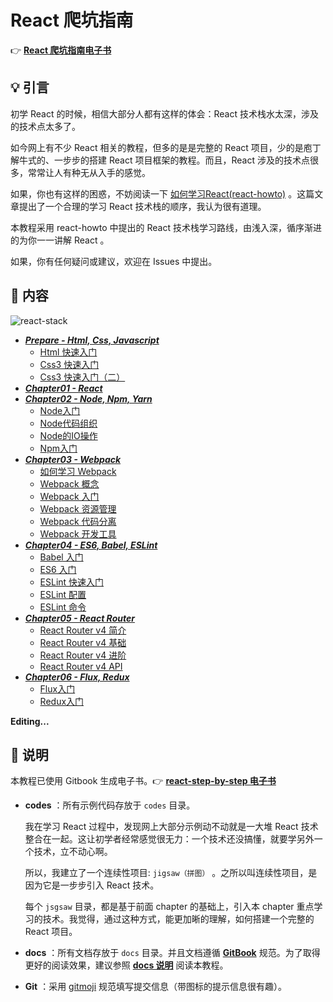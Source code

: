 # React 爬坑指南

:point_right: [**React 爬坑指南电子书**](https://dunwu.gitbooks.io/react-step-by-step/content)

## :bulb: 引言

初学 React 的时候，相信大部分人都有这样的体会：React 技术栈水太深，涉及的技术点太多了。

如今网上有不少 React 相关的教程，但多的是是完整的 React 项目，少的是庖丁解牛式的、一步步的搭建 React 项目框架的教程。而且，React 涉及的技术点很多，常常让人有种无从入手的感觉。

如果，你也有这样的困惑，不妨阅读一下 [如何学习React(react-howto)](https://github.com/petehunt/react-howto/blob/master/README-zh.md) 。这篇文章提出了一个合理的学习 React 技术栈的顺序，我认为很有道理。

本教程采用 react-howto 中提出的 React 技术栈学习路线，由浅入深，循序渐进的为你一一讲解 React 。

如果，你有任何疑问或建议，欢迎在 Issues 中提出。

## :memo: 内容

![react-stack](https://raw.githubusercontent.com/dunwu/react-step-by-step/master/docs/assets/images/react-stack.jpg)

* [***Prepare - Html, Css, Javascript***](https://github.com/dunwu/react-step-by-step/tree/master/docs/prepare/README.md)
    * [Html 快速入门](https://github.com/dunwu/react-step-by-step/tree/master/docs/prepare/html-quickstart.md)
    * [Css3 快速入门](https://github.com/dunwu/react-step-by-step/tree/master/docs/prepare/css3-quickstart.md)
    * [Css3 快速入门（二）](https://github.com/dunwu/react-step-by-step/tree/master/docs/prepare/css3-quickstart2.md)
* [***Chapter01 - React***](https://github.com/dunwu/react-step-by-step/tree/master/docs/chapter01/README.md)
* [***Chapter02 - Node, Npm, Yarn***](https://github.com/dunwu/react-step-by-step/tree/master/docs/chapter02/README.md)
    * [Node入门](https://github.com/dunwu/react-step-by-step/tree/master/docs/chapter02/node/Node入门.md)
    * [Node代码组织](https://github.com/dunwu/react-step-by-step/tree/master/docs/chapter02/node/Node代码组织.md)
    * [Node的IO操作](https://github.com/dunwu/react-step-by-step/tree/master/docs/chapter02/node/Node的IO操作.md)
    * [Npm入门](https://github.com/dunwu/react-step-by-step/tree/master/docs/chapter02/npm/Npm入门.md)
* [***Chapter03 - Webpack***](https://github.com/dunwu/react-step-by-step/tree/master/docs/chapter03/README.md)
    * [如何学习 Webpack](https://github.com/dunwu/react-step-by-step/tree/master/docs/chapter03/webpack/webpack-howto.md)
    * [Webpack 概念](https://github.com/dunwu/react-step-by-step/tree/master/docs/chapter03/webpack/concept.md)
    * [Webpack 入门](https://github.com/dunwu/react-step-by-step/tree/master/docs/chapter03/webpack/webpack-tutorial.md)
    * [Webpack 资源管理](https://github.com/dunwu/react-step-by-step/tree/master/docs/chapter03/webpack/asset-management.md)
    * [Webpack 代码分离](https://github.com/dunwu/react-step-by-step/tree/master/docs/chapter03/webpack/code-splitting.md)
    * [Webpack 开发工具](https://github.com/dunwu/react-step-by-step/tree/master/docs/chapter03/webpack/development.md)
* [***Chapter04 - ES6, Babel, ESLint***](https://github.com/dunwu/react-step-by-step/tree/master/docs/chapter04/README.md)
    * [Babel 入门](https://github.com/dunwu/react-step-by-step/tree/master/docs/chapter04/babel/babel-tutorial.md)
    * [ES6 入门](https://github.com/dunwu/react-step-by-step/tree/master/docs/chapter04/es6/es6-tutorial.md)
    * [ESLint 快速入门](https://github.com/dunwu/react-step-by-step/tree/master/docs/chapter04/eslint/eslint-quickstart.md)
    * [ESLint 配置](https://github.com/dunwu/react-step-by-step/tree/master/docs/chapter04/eslint/eslint-configuration.md)
    * [ESLint 命令](https://github.com/dunwu/react-step-by-step/tree/master/docs/chapter04/eslint/eslint-command.md)
* [***Chapter05 - React Router***](https://github.com/dunwu/react-step-by-step/tree/master/docs/chapter05/README.md)
    * [React Router v4 简介](https://github.com/dunwu/react-step-by-step/tree/master/docs/chapter05/react-router-v4/react-router-introduction.md)
    * [React Router v4 基础](https://github.com/dunwu/react-step-by-step/tree/master/docs/chapter05/react-router-v4/react-router-basic.md)
    * [React Router v4 进阶](https://github.com/dunwu/react-step-by-step/tree/master/docs/chapter05/react-router-v4/react-router-advanced.md)
    * [React Router v4 API](https://github.com/dunwu/react-step-by-step/tree/master/docs/chapter05/react-router-v4/react-router-api.md)
* [***Chapter06 - Flux, Redux***](https://github.com/dunwu/react-step-by-step/tree/master/docs/chapter06/README.md)
    * [Flux入门](https://github.com/dunwu/react-step-by-step/tree/master/docs/chapter06/flux/Flux入门.md)
    * [Redux入门](https://github.com/dunwu/react-step-by-step/tree/master/docs/chapter06/redux/Redux入门.md)

**Editing...**

## :pushpin: 说明

​本教程已使用 Gitbook 生成电子书。:point_right: [**react-step-by-step 电子书**](https://dunwu.gitbooks.io/react-step-by-step/content)

- **codes** ：所有示例代码存放于 `codes` 目录。

  我在学习 React 过程中，发现网上大部分示例动不动就是一大堆 React 技术整合在一起。这让初学者经常感觉很无力：一个技术还没搞懂，就要学另外一个技术，立不动心啊。

  所以，我建立了一个连续性项目: `jigsaw（拼图）` 。之所以叫连续性项目，是因为它是一步步引入 React 技术。

  每个 `jsgsaw` 目录，都是基于前面 chapter 的基础上，引入本 chapter 重点学习的技术。我觉得，通过这种方式，能更加晰的理解，如何搭建一个完整的 React 项目。


- **docs** ：所有文档存放于 `docs` 目录。并且文档遵循 [**GitBook**](https://github.com/GitbookIO/gitbook) 规范。为了取得更好的阅读效果，建议参照 [**docs 说明**](https://github.com/dunwu/react-step-by-step/tree/master/docs) 阅读本教程。


- **Git** ：采用 [gitmoji](https://github.com/carloscuesta/gitmoji/) 规范填写提交信息（带图标的提示信息很有趣）。

